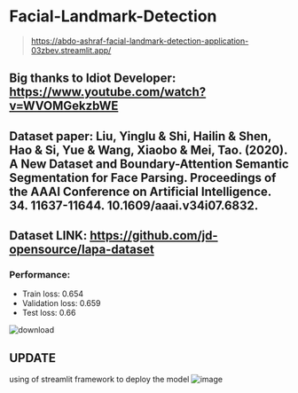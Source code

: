 # Facial-Landmark-Detection
> https://abdo-ashraf-facial-landmark-detection-application-03zbev.streamlit.app/
## Big thanks to Idiot Developer: https://www.youtube.com/watch?v=WVOMGekzbWE
## Dataset paper: Liu, Yinglu & Shi, Hailin & Shen, Hao & Si, Yue & Wang, Xiaobo & Mei, Tao. (2020). A New Dataset and Boundary-Attention Semantic Segmentation for Face Parsing. Proceedings of the AAAI Conference on Artificial Intelligence. 34. 11637-11644. 10.1609/aaai.v34i07.6832.
## Dataset LINK: https://github.com/jd-opensource/lapa-dataset

### Performance:
  - Train loss: 0.654
  - Validation loss: 0.659
  - Test loss: 0.66
    
![download](https://github.com/abdo-ashraf/Facial-Landmark-Detection/assets/88582125/8d82581c-50ab-40ba-8081-4160387f3f0d)
## UPDATE
using of streamlit framework to deploy the model
![image](https://github.com/user-attachments/assets/bc72ec25-c5f1-43cf-8130-4574a0b19763)

